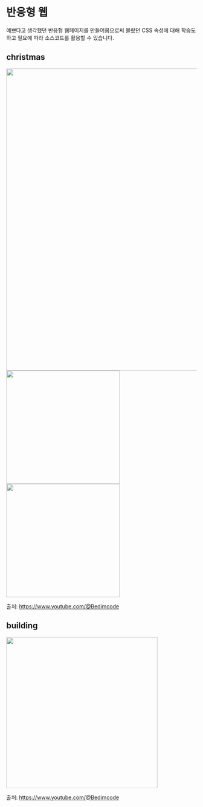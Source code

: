 # 반응형 웹
예쁘다고 생각했던 반응형 웹페이지를 만들어봄으로써 몰랐던 CSS 속성에 대해 학습도 하고 필요에 따라 소스코드를 활용할 수 있습니다.

## christmas
<img src="https://github.com/jiyoon-lee/responsive-web-example/assets/59562141/fa2428fd-c5e8-4814-8cea-93950551c272" width="800" />
<img src="https://github.com/jiyoon-lee/responsive-web-example/assets/59562141/7a5c9306-d51f-4af9-9e29-18b608e45ede" width="300" />
<img src="https://github.com/jiyoon-lee/responsive-web-example/assets/59562141/894fad40-f828-4289-89f9-1df32f1000fb" width="300" />

출처: https://www.youtube.com/@Bedimcode


## building
<img src="https://github.com/jiyoon-lee/responsive-web-example/assets/59562141/96bbab8b-7def-429f-a6b4-2511f6bea927" width="400" />

출처: https://www.youtube.com/@Bedimcode
